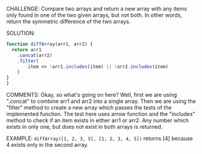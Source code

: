 CHALLENGE: Compare two arrays and return a new array with any items only found in one of the two given arrays, but not both. In other words, return the symmetric difference of the two arrays.

SOLUTION: 
```javascript
function diffArray(arr1, arr2) {
  return arr1
    .concat(arr2)
    .filter(
        item => !arr1.includes(item) || !arr2.includes(item)
    )
}
}
```
COMMENTS: Okay, so what's going on here? Well, first we are using ".concat" to combine arr1 and arr2 into a single array. Then we are using the "filter" method to create a new array which passes the tests of the implemented function. The test here uses arrow function and the "includes" method to check if an item exists in either arr1 or arr2. Any number which exists in only one, but does not exist in both arrays is returned.

EXAMPLE: ```diffArray([1, 2, 3, 5], [1, 2, 3, 4, 5])``` returns [4] because 4 exists only in the second array.
